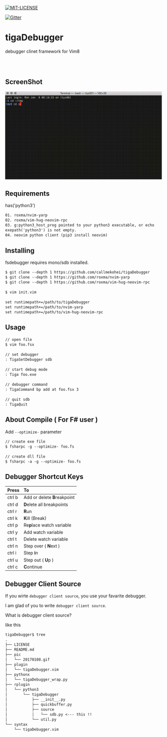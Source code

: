 [![MIT-LICENSE](http://img.shields.io/badge/license-MIT-blue.svg?style=flat)](https://github.com/callmekohei/tigaDebugger/blob/master/LICENSE)

[![Gitter](https://img.shields.io/gitter/room/nwjs/nw.js.svg)](https://gitter.im/vim-jp/reading-vimrc)

# tigaDebugger

debugger clinet framework for Vim8

<br>
<br>

## ScreenShot

![alt text](./pic/20170108.gif)  

## Requirements

has('python3')

```
01. roxma/nvim-yarp
02. roxma/vim-hug-neovim-rpc
03. g:python3_host_prog pointed to your python3 executable, or echo exepath('python3') is not empty.
04. neovim python client (pip3 install neovim)
```

## Installing

fsdebugger requires mono/sdb installed.

```
$ git clone --depth 1 https://github.com/callmekohei/tigaDebugger
$ git clone --depth 1 https://github.com/roxma/nvim-yarp
$ git clone --depth 1 https://github.com/roxma/vim-hug-neovim-rpc

$ vim init.vim

set runtimepath+=/path/to/tigaDebugger
set runtimepath+=/path/to/nvim-yarp
set runtimepath+=/path/to/vim-hug-neovim-rpc
```


## Usage
```
// open file
$ vim foo.fsx

// set debugger
: TigaSetDebugger sdb

// start debug mode
: Tiga foo.exe

// debugger command
: TigaCommand bp add at foo.fsx 3

// quit sdb
: TigaQuit
```

## About Compile ( For F# user )

Add `--optimize-` parameter

```
// create exe file
$ fsharpc -g --optimize- foo.fs

// create dll file
$ fsharpc -a -g --optimize- foo.fs
```

## Debugger Shortcut Keys

| Press         | To            |
| :------------ | :-------------|
| ctrl b        | Add or delete <b>B</span></b>reakpoint |
| ctrl d        | <b>D</b>elete all breakpoints |
| ctrl r        | <b>R</b>un |
| ctrl k        | <b>K</b>ill (Break) |
| ctrl p        | Re<b>p</b>lace watch variable |
| ctrl y        | Add watch variable |
| ctrl t        | Delete watch variable |
| ctrl n        | Step over ( <b>N</b>ext ) |
| ctrl i        | Step <b>i</b>n | 
| ctrl u        | Step out ( <b>U</b>p ) | 
| ctrl c        | <b>C</b>ontinue |


## Debugger Client Source


If you wirte `debugger client source`, you use your favarite debugger.

I am glad of you to write `debugger client source`.

What is debugger client source?

like this
```
tigaDebugger$ tree
.
├── LICENSE
├── README.md
├── pic
│   └── 20170108.gif
├── plugin
│   └── tigaDebugger.vim
├── pythonx
│   └── tigaDebugger_wrap.py
├── rplugin
│   └── python3
│       └── tigaDebugger
│           ├── __init__.py
│           ├── quickbuffer.py
│           ├── source
│           │   └── sdb.py <--- this !!
│           └── util.py
└── syntax
    └── tigaDebugger.vim
```

